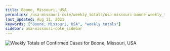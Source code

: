 ```yaml
---
title: Boone, Missouri, USA
permalink: /usa-missouri-cole/weekly_totals/usa-missouri-boone-weekly_totals.html
last_updated: Aug 11, 2021
keywords: ["Boone, Missouri, USA", "weekly totals"]
sidebar: usa-missouri-cole_sidebar
---
```


![Weekly Totals of Confirmed Cases for Boone, Missouri, USA](/covid_tracker/images/graphs/usa-missouri-boone-weekly_totals_graph.png)
